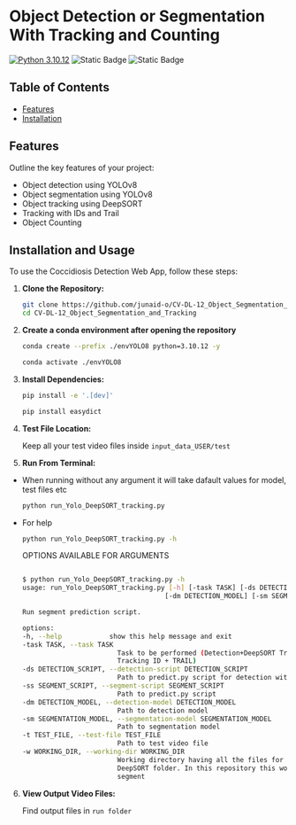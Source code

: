 # Object Detection or Segmentation With Tracking and Counting

[![Python 3.10.12](https://img.shields.io/badge/python-3.10.12-blue.svg)](https://www.python.org/downloads/release/python-31012/)
![Static Badge](https://img.shields.io/badge/YOLO-8-orange.svg)
![Static Badge](https://img.shields.io/badge/DeepSORT-purple.svg)


## Table of Contents

- [Features](#features)
- [Installation](#installation-and-usage)

## Features

Outline the key features of your project:

- Object detection using YOLOv8
- Object segmentation using YOLOv8
- Object tracking using DeepSORT
- Tracking with IDs and Trail
- Object Counting

## Installation and Usage

To use the Coccidiosis Detection Web App, follow these steps:

1. **Clone the Repository:**

   ```bash
   git clone https://github.com/junaid-o/CV-DL-12_Object_Segmentation_and_Tracking.git
   cd CV-DL-12_Object_Segmentation_and_Tracking
   ```

2. **Create a conda environment after opening the repository**

   ```bash
   conda create --prefix ./envYOLO8 python=3.10.12 -y
   ```

   ```bash
   conda activate ./envYOLO8
   ```

3. **Install Dependencies:**

   ```bash
   pip install -e '.[dev]'
   ```

   ```bash
   pip install easydict
   ```
4. **Test File Location:**

   Keep all your test video files inside `input_data_USER/test`

5. **Run From Terminal:**

 - When running without any argument it will take dafault values for model, test files etc

    ```bash
    python run_Yolo_DeepSORT_tracking.py 
    ```
 - For help

    ```bash
    python run_Yolo_DeepSORT_tracking.py -h
    ```
    
    
    OPTIONS AVAILABLE FOR ARGUMENTS
    
    ```bash

    $ python run_Yolo_DeepSORT_tracking.py -h
    usage: run_Yolo_DeepSORT_tracking.py [-h] [-task TASK] [-ds DETECTION_SCRIPT] [-ss SEGMENT_SCRIPT]
                                        [-dm DETECTION_MODEL] [-sm SEGMENTATION_MODEL] [-t TEST_FILE] [-w WORKING_DIR]

    Run segment prediction script.

    options:
    -h, --help            show this help message and exit
    -task TASK, --task TASK
                            Task to be performed (Detection+DeepSORT Tracking ID + TRAIL) or (Segmentation + DeepSORT
                            Tracking ID + TRAIL)
    -ds DETECTION_SCRIPT, --detection-script DETECTION_SCRIPT
                            Path to predict.py script for detection with DeepSORT
    -ss SEGMENT_SCRIPT, --segment-script SEGMENT_SCRIPT
                            Path to predict.py script
    -dm DETECTION_MODEL, --detection-model DETECTION_MODEL
                            Path to detection model
    -sm SEGMENTATION_MODEL, --segmentation-model SEGMENTATION_MODEL
                            Path to segmentation model
    -t TEST_FILE, --test-file TEST_FILE
                            Path to test video file
    -w WORKING_DIR, --working-dir WORKING_DIR
                            Working directory having all the files for of YOLOv8 for detection or segmentation along with
                            DeepSORT folder. In this repository this working dir points to ultralytics/yolo/v8/detect or
                            segment

    ```

6. **View Output Video Files:**

    Find output files in `run folder`
